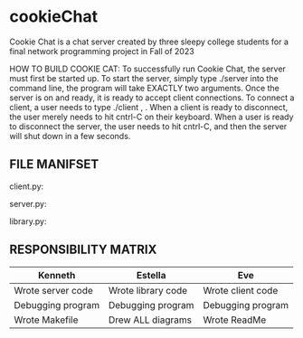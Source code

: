 # cookieChat
Cookie Chat is a chat server created by three sleepy college students for a final network programming project in Fall of 2023

HOW TO BUILD COOKIE CAT: 
To successfully run Cookie Chat, the server must first be started up. To start the server, simply type ./server <portnum> into the command line, the program will take EXACTLY two arguments. Once the server is on and ready, it is ready to accept client connections. To connect a client, a user needs to type ./client <servername>, <portnum>. When a client is ready to disconnect, the user merely needs to hit cntrl-C on their keyboard. When a user is ready to disconnect the server, the user needs to hit cntrl-C, and then the server will shut down in a few seconds.


FILE MANIFSET
----------------
client.py:

server.py:

library.py:


RESPONSIBILITY MATRIX
-------------------------------------------------------------------------------------------------
|           Kenneth               |              Estella           |            Eve             |
| ------------------------------  | ------------------------------ | ----------------------------
|    Wrote server code            |    Wrote library code          |    Wrote client code
|    Debugging program            |    Debugging program           |    Debugging program
|    Wrote Makefile               |    Drew ALL diagrams           |    Wrote ReadMe     






